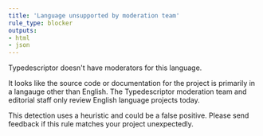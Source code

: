```yaml
---
title: 'Language unsupported by moderation team'
rule_type: blocker
outputs:
- html
- json
---
```


Typedescriptor doesn't have moderators for this language.

It looks like the source code or documentation for the project is primarily in a langauge other than English.  The Typedescriptor moderation team and editorial staff only review English language projects today.

This detection uses a heuristic and could be a false positive.  Please send feedback if this rule matches your project unexpectedly.
